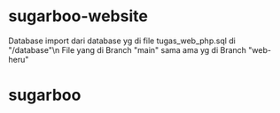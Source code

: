 # sugarboo-website
Database import dari database yg di file tugas_web_php.sql di "/database"\n
File yang di Branch "main" sama ama yg di Branch "web-heru"

# sugarboo

